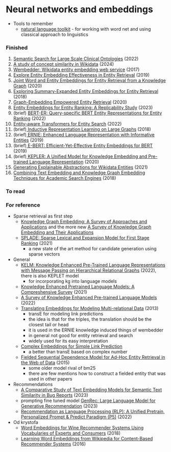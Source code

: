 # Neural networks and embeddings



- Tools to remember
  - [natural language toolkit](https://www.nltk.org/) - for working with word net and using classical approach to linguistics


### Finished

1. [Semantic Search for Large Scale Clinical Ontologies](https://arxiv.org/abs/2201.00118) (2022)
2. [A study of concept similarity in Wikidata](https://content.iospress.com/articles/semantic-web/sw233520) (2024)
3. [Wembedder: Wikidata entity embedding web service](https://arxiv.org/abs/1710.04099) (2017)
4. [Explore Entity Embedding Effectiveness in Entity Retrieval](https://link.springer.com/chapter/10.1007/978-3-030-32381-3_9) (2019)
5. [Joint Word and Entity Embeddings for Entity Retrieval from a Knowledge Graph](https://link.springer.com/chapter/10.1007/978-3-030-45439-5_10) (2020)
6. [Exploring Summary-Expanded Entity Embeddings for Entity Retrieval](https://ceur-ws.org/Vol-2482/paper7.pdf) (2018)
7. [Graph-Embedding Empowered Entity Retrieval](https://arxiv.org/abs/2005.02843) (2020)
8. [Entity Embeddings for Entity Ranking: A Replicability Study](https://link.springer.com/chapter/10.1007/978-3-031-28241-6_8) (2023)
9. (brief) [BERT-ER: Query-specific BERT Entity Representations for Entity Ranking](https://www.semanticscholar.org/paper/BERT-ER%3A-Query-specific-BERT-Entity-Representations-Chatterjee-Dietz/95786e847d7d73911f3718cf59408ad9a9d5beb8) (2022)
10. [Entity-aware Transformers for Entity Search](https://arxiv.org/abs/2205.00820) (2022)
11. (brief)[ Inductive Representation Learning on Large Graphs](https://arxiv.org/abs/1706.02216) (2018)
12. (brief)[ ERNIE: Enhanced Language Representation with Informative Entities](https://arxiv.org/abs/1905.07129) (2019)
13. (brief)[ E-BERT: Efficient-Yet-Effective Entity Embeddings for BERT](https://arxiv.org/abs/1911.03681) (2019)
14. (brief)[ KEPLER: A Unified Model for Knowledge Embedding and Pre-trained Language Representation](https://arxiv.org/abs/1911.06136) (2020)
15. [Generating Explainable Abstractions for Wikidata Entities](https://wikidataworkshop.github.io/2022/papers/Wikidata_Workshop_2022_paper_8269.pdf) (2021)
16. [Combining Text Embedding and Knowledge Graph Embedding Techniques for Academic Search Engines](https://ceur-ws.org/Vol-2241/paper-08.pdf) (2018)

### To read

### For reference

- Sparse retrieval as first step
  - [Knowledge Graph Embedding: A Survey of Approaches and Applications](https://ieeexplore.ieee.org/document/8047276) and the more new [A Survey of Knowledge Graph Embedding and Their Applications](https://arxiv.org/abs/2107.07842)
  - [SPLADE: Sparse Lexical and Expansion Model for First Stage Ranking](https://arxiv.org/abs/2107.05720) (2021)
    - a new state of the art method for candidate generation using sparse vectors
- General
  -  [KELM: Knowledge Enhanced Pre-Trained Language Representations with Message Passing on Hierarchical Relational Graphs](https://arxiv.org/abs/2109.04223) (2022), there is also KEPLET model
     -  for incorporating kg into language models
  - [Knowledge Enhanced Pretrained Language Models: A Compreshensive Survey](https://www.semanticscholar.org/paper/Knowledge-Enhanced-Pretrained-Language-Models%3A-A-Wei-Wang/290867638c5ca520de5c48aa4336f196d426c226) (2021)
  - [A Survey of Knowledge Enhanced Pre-trained Language Models](https://arxiv.org/abs/2211.05994) (2022)
  - [Translating Embeddings for Modeling Multi-relational Data](https://www.semanticscholar.org/paper/Translating-Embeddings-for-Modeling-Data-Bordes-Usunier/2582ab7c70c9e7fcb84545944eba8f3a7f253248) (2013)
    - transE for modeling link predictions
    - the idea is that for the triples, the translation should be the closest tail or head
    - it is used in the ERNIE knowledge induced things of wembedder
    - in general not good for entity retrieval and search
    - widely used for its easy interpretation
  - [Complex Embeddings for Simple Link Prediction](https://www.semanticscholar.org/paper/Complex-Embeddings-for-Simple-Link-Prediction-Trouillon-Welbl/2218e2e1df2c3adfb70e0def2e326a39928aacfc)
    - a better than transE based on complex number
  - [Fielded Sequential Dependence Model for Ad-Hoc Entity Retrieval in the Web of Data](https://www.semanticscholar.org/paper/Fielded-Sequential-Dependence-Model-for-Ad-Hoc-in-Zhiltsov-Kotov/607a834558b16c318be9c735bea048ae6638841d) (2015)
    - some older model rival of bm25
    - there are few mentions how to construct a fielded entity that was used in other papers
- Recommendations
  - [A Comparative Study of Text Embedding Models for Semantic Text Similarity in Bug Reports](https://arxiv.org/abs/2308.09193) (2023)
  - prompting fine tuned model [GenRec: Large Language Model for Generative Recommendation](https://arxiv.org/abs/2307.00457) (2023)
  - [Recommendation as Language Processing (RLP): A Unified Pretrain, Personalized Prompt & Predict Paradigm (P5)](https://arxiv.org/pdf/2203.13366.pdf) (2022)
- Od krystofa
  - [Word Embeddings for Wine Recommender Systems Using Vocabularies of Experts and Consumers](https://www.ronpub.com/ojwt/OJWT_2018v5i1n04_Cruz.html) (2018)
  - [Learning Word Embeddings from Wikipedia for Content-Based Recommender Systems](https://link.springer.com/chapter/10.1007/978-3-319-30671-1_60) (2016)